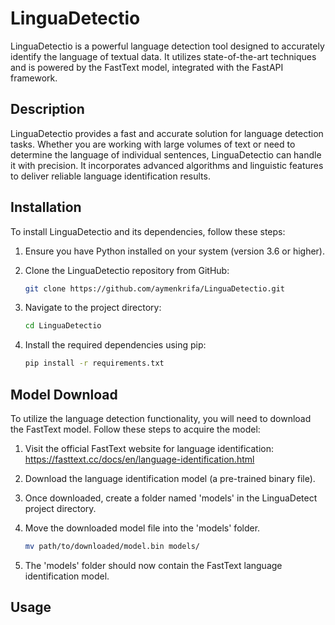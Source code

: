 # LinguaDetectio
LinguaDetectio is a powerful language detection tool designed to accurately identify the language of textual data. It utilizes state-of-the-art techniques and is powered by the FastText model, integrated with the FastAPI framework.

## Description

LinguaDetectio provides a fast and accurate solution for language detection tasks. Whether you are working with large volumes of text or need to determine the language of individual sentences, LinguaDetectio can handle it with precision. It incorporates advanced algorithms and linguistic features to deliver reliable language identification results.

## Installation
To install LinguaDetectio and its dependencies, follow these steps:

1. Ensure you have Python installed on your system (version 3.6 or higher).

2. Clone the LinguaDetectio repository from GitHub:
    ```bash
    git clone https://github.com/aymenkrifa/LinguaDetectio.git
    ```
3. Navigate to the project directory:
    ```bash
    cd LinguaDetectio
    ```
4. Install the required dependencies using pip:
    ```bash
    pip install -r requirements.txt
    ```

## Model Download
To utilize the language detection functionality, you will need to download the FastText model. Follow these steps to acquire the model:
1. Visit the official FastText website for language identification: https://fasttext.cc/docs/en/language-identification.html

2. Download the language identification model (a pre-trained binary file).

3. Once downloaded, create a folder named 'models' in the LinguaDetect project directory.

4. Move the downloaded model file into the 'models' folder.
    ```bash
    mv path/to/downloaded/model.bin models/
    ```
5. The 'models' folder should now contain the FastText language identification model.

## Usage
